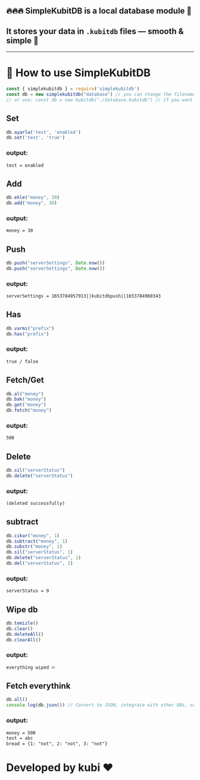 ## 🔥🔥🔥 SimpleKubitDB is a local database module 🎉  
## It stores your data in `.kubitdb` files — smooth & simple 💾  

---

# 🚀 How to use SimpleKubitDB

```js
const { simplekubitdb } = require('simplekubitdb')
const db = new simplekubitdb("database") // you can change the filename
// or use: const db = new kubitdb("./database.kubitdb") // if you want that cool extension 😎
```
## Set
```js
db.ayarla('test', 'enabled')
db.set('test', 'true')
```
### output:
```txt
test = enabled
```

## Add
```js
db.ekle("money", 30)
db.add("money", 30)
```
### output:
```txt
money = 30
```

## Push
```js
db.push("serverSettings", Date.now())
db.push("serverSettings", Date.now())
```
### output:
```txt
serverSettings = 1653784957913||kubitdbpush||1653784960343
```

## Has
```js
db.varmı("prefix") 
db.has("prefix") 
```
### output:
```txt
true / false
```

## Fetch/Get
```js
db.al("money")
db.bak("money")
db.get("money")
db.fetch("money")
```
### output:
```txt
500
```

## Delete
```js
db.sil("serverStatus")
db.delete("serverStatus")
```
### output:
```txt
(deleted successfully)
```

## subtract
```js
db.cıkar("money", 1)
db.subtract("money", 1)
db.substr("money", 1)
db.sil("serverStatus", 1)
db.delete("serverStatus", 1)
db.del("serverStatus", 1)
```
### output:
```txt
serverStatus = 9
```

## Wipe db
```js
db.temizle()
db.clear()
db.deleteAll()
db.clearAll()
```
### output:
```txt
everything wiped 🔥
```

## Fetch everythink
```js
db.all()
console.log(db.json()) // Convert to JSON, integrate with other DBs, or just flex it 🤖
```
### output:
```txt
money = 500  
test = abc  
bread = {1: "not", 2: "not", 3: "not"}
```

# Developed by kubi ❤️
